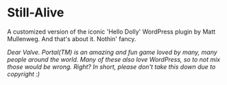 Still-Alive
===========

A customized version of the iconic 'Hello Dolly' WordPress plugin by Matt Mullenweg. And that's about it. Nothin' fancy.

*Dear Valve. Portal(TM) is an amazing and fun game loved by many, many people around the world. Many of these also love WordPress, so to not mix those would be wrong. Right? In short, please don't take this down due to copyright :)*
